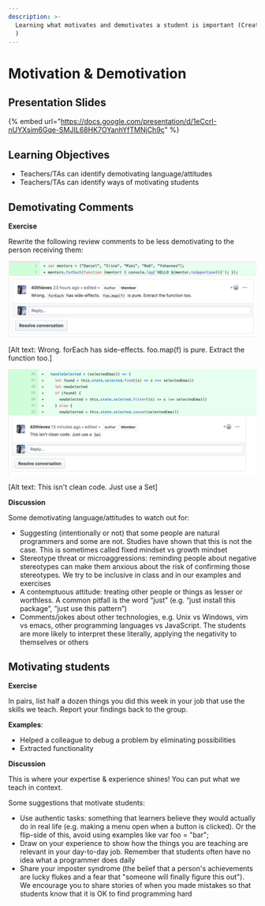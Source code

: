 ```yaml
---
description: >-
  Learning what motivates and demotivates a student is important (Created by Ali
  )
---
```


# Motivation & Demotivation

## Presentation Slides

{% embed url="https://docs.google.com/presentation/d/1eCcrI-nUYXsim6Gqe-SMJIL68HK7OYanhYfTMNjCh9c" %}



## Learning Objectives

* Teachers/TAs can identify demotivating language/attitudes
* Teachers/TAs can identify ways of motivating students

## Demotivating Comments

**Exercise**

Rewrite the following review comments to be less demotivating to the person receiving them:

![](../../.gitbook/assets/0.png)

\[Alt text: Wrong. forEach has side-effects. foo.map\(f\) is pure. Extract the function too.\]

![](../../.gitbook/assets/1.png)

\[Alt text: This isn't clean code. Just use a Set\]

**Discussion**

Some demotivating language/attitudes to watch out for:

* Suggesting \(intentionally or not\) that some people are natural programmers and some are not. Studies have shown that this is not the case. This is sometimes called fixed mindset vs growth mindset
* Stereotype threat or microaggressions: reminding people about negative stereotypes can make them anxious about the risk of confirming those stereotypes. We try to be inclusive in class and in our examples and exercises
* A contemptuous attitude: treating other people or things as lesser or worthless. A common pitfall is the word “just” \(e.g. “just install this package”, ”just use this pattern”\)
* Comments/jokes about other technologies, e.g. Unix vs Windows, vim vs emacs, other programming languages vs JavaScript. The students are more likely to interpret these literally, applying the negativity to themselves or others

## Motivating students

**Exercise**

In pairs, list half a dozen things you did this week in your job that use the skills we teach. Report your findings back to the group.

**Examples**:

* Helped a colleague to debug a problem by eliminating possibilities
* Extracted functionality

**Discussion**

This is where your expertise & experience shines! You can put what we teach in context.

Some suggestions that motivate students:

* Use authentic tasks: something that learners believe they would actually do in real life \(e.g. making a menu open when a button is clicked\). Or the flip-side of this, avoid using examples like var foo = "bar";
* Draw on your experience to show how the things you are teaching are relevant in your day-to-day job. Remember that students often have no idea what a programmer does daily
* Share your imposter syndrome \(the belief that a person's achievements are lucky flukes and a fear that "someone will finally figure this out"\). We encourage you to share stories of when you made mistakes so that students know that it is OK to find programming hard

